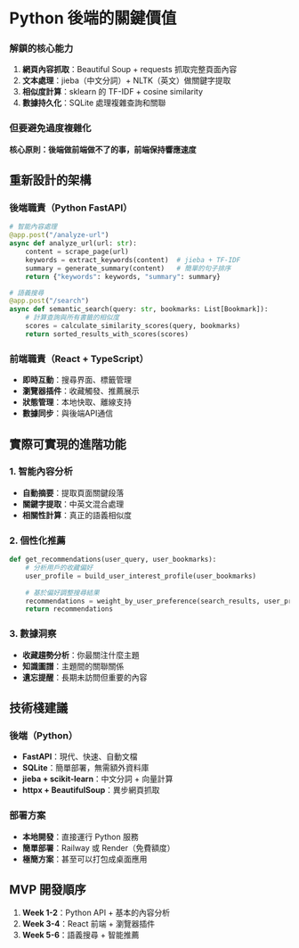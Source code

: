# Python 後端的關鍵價值

### 解鎖的核心能力
1. **網頁內容抓取**：Beautiful Soup + requests 抓取完整頁面內容
2. **文本處理**：jieba（中文分詞）+ NLTK（英文）做關鍵字提取
3. **相似度計算**：sklearn 的 TF-IDF + cosine similarity
4. **數據持久化**：SQLite 處理複雜查詢和關聯

### 但要避免過度複雜化

**核心原則：後端做前端做不了的事，前端保持響應速度**

## 重新設計的架構

### 後端職責（Python FastAPI）
```python
# 智能內容處理
@app.post("/analyze-url")
async def analyze_url(url: str):
    content = scrape_page(url)
    keywords = extract_keywords(content)  # jieba + TF-IDF
    summary = generate_summary(content)   # 簡單的句子排序
    return {"keywords": keywords, "summary": summary}

# 語義搜尋
@app.post("/search")
async def semantic_search(query: str, bookmarks: List[Bookmark]):
    # 計算查詢與所有書籤的相似度
    scores = calculate_similarity_scores(query, bookmarks)
    return sorted_results_with_scores(scores)
```

### 前端職責（React + TypeScript）
- **即時互動**：搜尋界面、標籤管理
- **瀏覽器插件**：收藏觸發、推薦展示
- **狀態管理**：本地快取、離線支持
- **數據同步**：與後端API通信

## 實際可實現的進階功能

### 1. 智能內容分析
- **自動摘要**：提取頁面關鍵段落
- **關鍵字提取**：中英文混合處理
- **相關性計算**：真正的語義相似度

### 2. 個性化推薦
```python
def get_recommendations(user_query, user_bookmarks):
    # 分析用戶的收藏偏好
    user_profile = build_user_interest_profile(user_bookmarks)
    
    # 基於偏好調整搜尋結果
    recommendations = weight_by_user_preference(search_results, user_profile)
    return recommendations
```

### 3. 數據洞察
- **收藏趨勢分析**：你最關注什麼主題
- **知識圖譜**：主題間的關聯關係
- **遺忘提醒**：長期未訪問但重要的內容

## 技術棧建議

### 後端（Python）
- **FastAPI**：現代、快速、自動文檔
- **SQLite**：簡單部署，無需額外資料庫
- **jieba + scikit-learn**：中文分詞 + 向量計算
- **httpx + BeautifulSoup**：異步網頁抓取

### 部署方案
- **本地開發**：直接運行 Python 服務
- **簡單部署**：Railway 或 Render（免費額度）
- **極簡方案**：甚至可以打包成桌面應用

## MVP 開發順序

1. **Week 1-2**：Python API + 基本的內容分析
2. **Week 3-4**：React 前端 + 瀏覽器插件
3. **Week 5-6**：語義搜尋 + 智能推薦